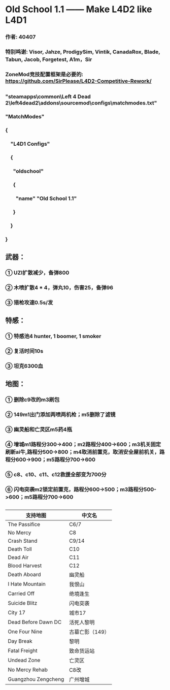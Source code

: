 # Old School 1.1 —— Make L4D2 like L4D1
### 作者: 40407
### 特别鸣谢: Visor, Jahze, ProdigySim, Vintik, CanadaRox, Blade, Tabun, Jacob, Forgetest, A1m，Sir
### ZoneMod竞技配置框架是必要的: https://github.com/SirPlease/L4D2-Competitive-Rework/
##
### "steamapps\common\Left 4 Dead 2\left4dead2\addons\sourcemod\configs\matchmodes.txt"
### "MatchModes"
### {
### &emsp;"L4D1 Configs"
### &emsp;{
### &emsp;&ensp;"oldschool"
### &emsp;&ensp;{
### &emsp;&emsp;"name" "Old School 1.1"
### &emsp;&ensp;}
### &emsp;}
### }
##
## 武器：
### ① UZI扩散减少，备弹800
### ② 木喷扩散4 * 4，弹丸10，伤害25，备弹96
### ③ 猎枪攻速0.5s/发
## 
## 特感：
### ① 特感池4 hunter, 1 boomer, 1 smoker
### ② 复活时间10s
### ③ 坦克6300血
## 
## 地图：
### ① 删除c9改的m3刷包
### ② 149m1出门添加两喷两机枪；m5删除了滤镜
### ③ 幽灵船和亡灵区m5药4瓶
### ④ 增城m1路程分300->400；m2路程分400->600；m3机关固定刷新ai牛,路程分500->800；m4取消前置克，取消安全屋前机关，路程分600->900；m5路程分700->600
### ⑤ c8、c10、c11、c12救援全部变为700分
### ⑥ 闪电突袭m2锁定前置克，路程分600->500；m3路程分500->600；m5路程分700->600
## 
| 支持地图                | 中文名           |
|-------------------------|------------------|
| The Passifice           | C6/7             |
| No Mercy                | C8               |
| Crash Stand             | C9/14            |
| Death Toll              | C10              |
| Dead Air                | C11              |
| Blood Harvest           | C12              |
| Death Aboard            | 幽灵船           |
| I Hate Mountain         | 我恨山           |
| Carried Off             | 绝境逢生         |
| Suicide Blitz           | 闪电突袭         |
| City 17                 | 城市17           |
| Dead Before Dawn DC     | 活死人黎明       |
| One Four Nine           | 古墓亡影（149）  |
| Day Break               | 黎明             |
| Fatal Freight           | 致命货运站       |
| Undead Zone             | 亡灵区           |
| No Mercy Rehab          | C8改             |
| Guangzhou Zengcheng     | 广州增城         |
